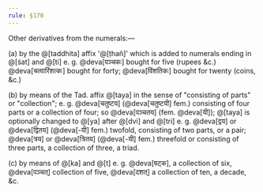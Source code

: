 ```yaml
---
rule: §170
---
```


Other derivatives from the numerals:—

(a) by the @[taddhita] affix '@[ṭhañ]' which is added to numerals ending in @[śat] and @[ti] e. g. @deva[पञ्चकः] bought for five (rupees &c.) @deva[चत्वारिंशत्कः] bought for forty; @deva[विंशतिकः] bought for twenty (coins, &c.)

(b) by means of the Tad. affix @[taya] in the sense of "consisting of parts" or "collection"; e. g. @deva[चतुष्टय] (@deva[चतुष्टयी] fem.) consisting of four parts or a collection of four; so @deva[पञ्चतय] (fem. @deva[यी]);
@[taya] is optionally changed to @[ya] after @[dvi] and @[tri] e. g. @deva[द्वय] or @deva[द्वितय] (@deva[-यी] fem.) twofold, consisting of two parts, or a pair;
@deva[त्रय] or @deva[त्रितय] (@deva[-यी] fem.) threefold or consisting of three parts, a collection of three, a triad.

(c) by means of @[ka] and @[t] e. g. @deva[षट्क], a collection of six, @deva[पञ्चत्] collection of five, @deva[दशत्] a collection of ten, a decade, &c.